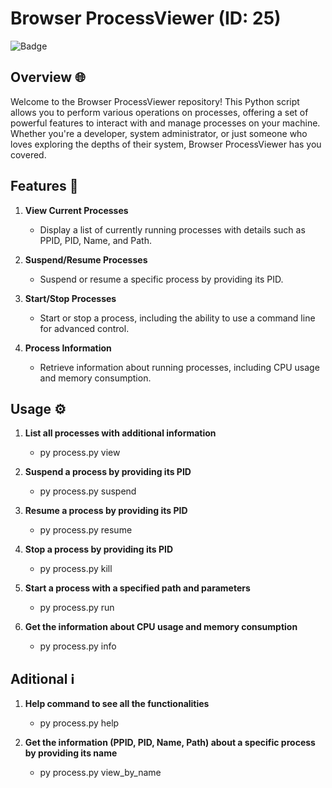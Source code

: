 # Browser ProcessViewer (ID: 25)

![Badge](https://img.shields.io/badge/Difficulty-B-<YELLOW>)

## Overview 🌐

Welcome to the Browser ProcessViewer repository! This Python script allows you to perform various operations on processes, offering a set of powerful features to interact with and manage processes on your machine. Whether you're a developer, system administrator, or just someone who loves exploring the depths of their system, Browser ProcessViewer has you covered.

## Features 🚀 

1. **View Current Processes**
   - Display a list of currently running processes with details such as PPID, PID, Name, and Path.

2. **Suspend/Resume Processes**
   - Suspend or resume a specific process by providing its PID.

3. **Start/Stop Processes**
   - Start or stop a process, including the ability to use a command line for advanced control.

4. **Process Information**
   - Retrieve information about running processes, including CPU usage and memory consumption.

## Usage ⚙️

   1. **List all processes with additional information**
      - py process.py view

   2. **Suspend a process by providing its PID**
      - py process.py suspend <PID>

   3. **Resume a process by providing its PID**
      - py process.py resume <PID>

   4. **Stop a process by providing its PID**
      - py process.py kill <PID>

   5. **Start a process with a specified path and parameters**
      - py process.py run <path> <parameters>

   6. **Get the information about CPU usage and memory consumption**
      - py process.py info

## Aditional ℹ️ 

   1. **Help command to see all the functionalities**
      - py process.py help

   2. **Get the information (PPID, PID, Name, Path) about a specific process by providing its name**
      - py process.py view_by_name <name>

